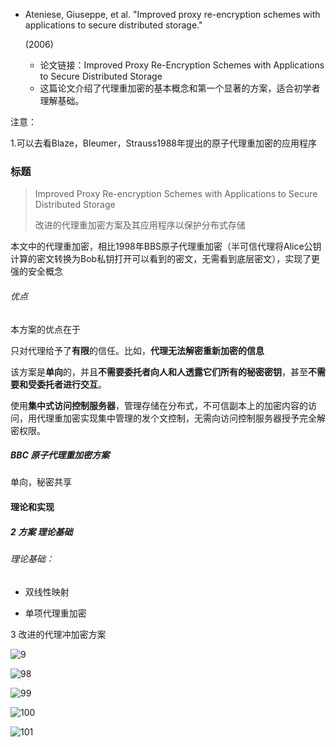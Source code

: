 - Ateniese, Giuseppe, et al. "Improved proxy re-encryption schemes with applications to secure distributed storage."

   (2006)

  - 论文链接：Improved Proxy Re-Encryption Schemes with Applications to Secure Distributed Storage
  - 这篇论文介绍了代理重加密的基本概念和第一个显著的方案，适合初学者理解基础。

注意：

1.可以去看Blaze，Bleumer，Strauss1988年提出的原子代理重加密的应用程序



### 标题

> Improved Proxy Re-encryption Schemes with Applications to Secure Distributed Storage
>
> 改进的代理重加密方案及其应用程序以保护分布式存储



本文中的代理重加密，相比1998年BBS原子代理重加密（半可信代理将Alice公钥计算的密文转换为Bob私钥打开可以看到的密文，无需看到底层密文），实现了更强的安全概念



###### 优点

本方案的优点在于

只对代理给予了**有限**的信任。比如，**代理无法解密重新加密的信息**

该方案是**单向**的，并且**不需要委托者向人和人透露它们所有的秘密密钥**，甚至**不需要和受委托者进行交互**。



使用**集中式访问控制服务器**，管理存储在分布式，不可信副本上的加密内容的访问，用代理重加密实现集中管理的发个文控制，无需向访问控制服务器授予完全解密权限。



##### BBC 原子代理重加密方案



单向，秘密共享



#### 理论和实现



##### 2 方案 理论基础

###### 理论基础：

- 双线性映射

- 单项代理重加密



3 改进的代理冲加密方案

![9](F:\论文\Week\image\97.jpg)

![98](F:\论文\Week\image\98.jpg)

![99](F:\论文\Week\image\99.jpg)

![100](F:\论文\Week\image\100.jpg)

![101](F:\论文\Week\image\101.png)










